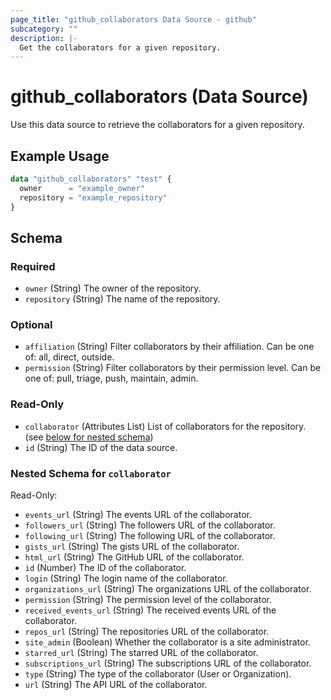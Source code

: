 ```yaml
---
page_title: "github_collaborators Data Source - github"
subcategory: ""
description: |-
  Get the collaborators for a given repository.
---
```


# github_collaborators (Data Source)

Use this data source to retrieve the collaborators for a given repository.

## Example Usage

```terraform
data "github_collaborators" "test" {
  owner      = "example_owner"
  repository = "example_repository"
}
```

<!-- schema generated by tfplugindocs -->
## Schema

### Required

- `owner` (String) The owner of the repository.
- `repository` (String) The name of the repository.

### Optional

- `affiliation` (String) Filter collaborators by their affiliation. Can be one of: all, direct, outside.
- `permission` (String) Filter collaborators by their permission level. Can be one of: pull, triage, push, maintain, admin.

### Read-Only

- `collaborator` (Attributes List) List of collaborators for the repository. (see [below for nested schema](#nestedatt--collaborator))
- `id` (String) The ID of the data source.

<a id="nestedatt--collaborator"></a>
### Nested Schema for `collaborator`

Read-Only:

- `events_url` (String) The events URL of the collaborator.
- `followers_url` (String) The followers URL of the collaborator.
- `following_url` (String) The following URL of the collaborator.
- `gists_url` (String) The gists URL of the collaborator.
- `html_url` (String) The GitHub URL of the collaborator.
- `id` (Number) The ID of the collaborator.
- `login` (String) The login name of the collaborator.
- `organizations_url` (String) The organizations URL of the collaborator.
- `permission` (String) The permission level of the collaborator.
- `received_events_url` (String) The received events URL of the collaborator.
- `repos_url` (String) The repositories URL of the collaborator.
- `site_admin` (Boolean) Whether the collaborator is a site administrator.
- `starred_url` (String) The starred URL of the collaborator.
- `subscriptions_url` (String) The subscriptions URL of the collaborator.
- `type` (String) The type of the collaborator (User or Organization).
- `url` (String) The API URL of the collaborator.
